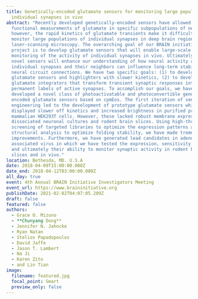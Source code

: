 ```yaml
---
title: Genetically-encoded glutamate sensors for monitoring large populations of
  individual synapses in vivo
abstract: "Recently developed genetically-encoded sensors have allowed for
  functional measurements of glutamate in specific subpopulations of neurons;
  however, the rapid kinetics of glutamate transients make it difficult to
  monitor large populations of individual synapses in deep brain regions with
  laser-scanning microscopy. The overarching goal of our BRAIN initiative
  project is to develop glutamate sensors that will enable large-scale
  monitoring of the activity of individual synapses in vivo. Ultimately, our
  novel sensors will enhance our understanding of how neural activity at
  individual synapses and their neighbors can influence long-term stability of
  neural circuit connections. We have two specific goals: (1) to develop
  glutamate sensors and highlighters with slower kinetics, (2) to develop
  glutamate integrators that transform transient synaptic responses into
  permanent labels of active synapses. To accomplish our goals, we have
  developed a novel class of photoactivatable and photoconvertible genetically
  encoded glutamate sensors based on cpmEos. The first iteration of sensor
  engineering led to the development of prototype glutamate sensors which
  displayed slower off kinetics and increased brightness in purified protein and
  mammalian HEK293T cells. However, these lacked robust membrane expression in
  dissociated neuronal cultures and rodent brain slices. Using high-throughput
  screening of targeted libraries to optimize the expression patterns and
  structural analysis to optimize folding stability, we have made tremendous
  improvements. Furthermore, we have generated lead candidates in adeno
  associated virus in which we have tested the expression, sensitivity, kinetics
  and ultimately their ability to monitor synaptic activity in rodent brain
  slices and in vivo."
location: Bethesda, MD. U.S.A
date: 2018-04-09T15:00:00.000Z
date_end: 2018-04-12T03:00:00.000Z
all_day: true
event: 4th Annual BRAIN Initiative Investigators Meeting
event_url: https://www.braininitiative.org
publishDate: 2021-02-02T04:07:05.209Z
draft: false
featured: false
authors:
  - Grace O. Mizuno
  - **Chunyang Dong**
  - Jennifer N. Jahncke
  - Ryan Natan
  - Stelios Papadopoulos
  - David Jaffe
  - Jason T. Lambert
  - Na Ji
  - Karen Zito
  - and Lin Tian
image:
  filename: featured.jpg
  focal_point: Smart
  preview_only: false
---
```

